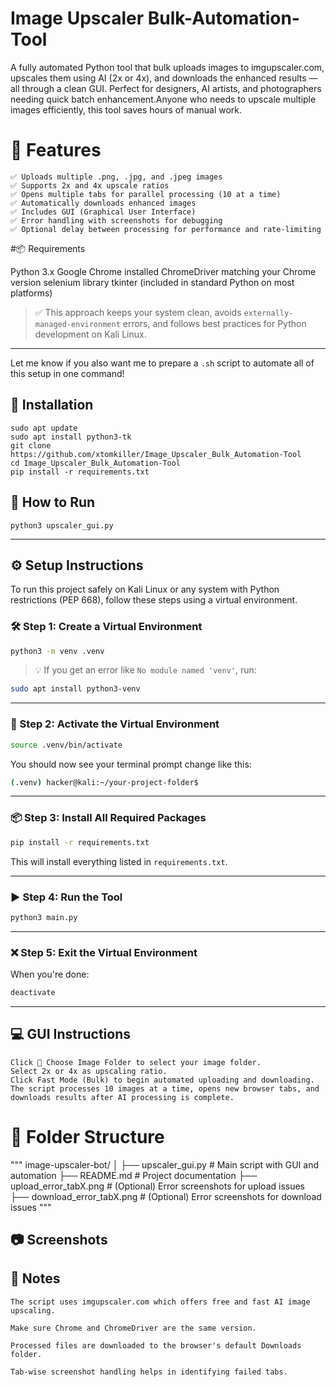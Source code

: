 #  Image Upscaler Bulk-Automation-Tool
 A fully automated Python tool that bulk uploads images to imgupscaler.com, upscales them using AI (2x or 4x), and downloads the enhanced results — all through a clean GUI. Perfect for designers, AI artists, and photographers needing quick batch enhancement.Anyone who needs to upscale multiple images efficiently, this tool saves hours of manual work.

# 🔧 Features

    ✅ Uploads multiple .png, .jpg, and .jpeg images
    ✅ Supports 2x and 4x upscale ratios
    ✅ Opens multiple tabs for parallel processing (10 at a time)
    ✅ Automatically downloads enhanced images
    ✅ Includes GUI (Graphical User Interface)
    ✅ Error handling with screenshots for debugging
    ✅ Optional delay between processing for performance and rate-limiting

#📦 Requirements

   Python 3.x
   Google Chrome installed
   ChromeDriver matching your Chrome version
   selenium library
   tkinter (included in standard Python on most platforms)



> ✅ This approach keeps your system clean, avoids `externally-managed-environment` errors, and follows best practices for Python development on Kali Linux.

---

Let me know if you also want me to prepare a `.sh` script to automate all of this setup in one command!

## 🚀 Installation

    sudo apt update
    sudo apt install python3-tk
    git clone https://github.com/xtomkiller/Image_Upscaler_Bulk_Automation-Tool
    cd Image_Upscaler_Bulk_Automation-Tool
    pip install -r requirements.txt

## 🚀 How to Run

    python3 upscaler_gui.py
---

## ⚙️ Setup Instructions

To run this project safely on Kali Linux or any system with Python restrictions (PEP 668), follow these steps using a virtual environment.

### 🛠️ Step 1: Create a Virtual Environment

```bash
python3 -m venv .venv
```

> 💡 If you get an error like `No module named 'venv'`, run:
```bash
sudo apt install python3-venv
```

---

### 🚀 Step 2: Activate the Virtual Environment

```bash
source .venv/bin/activate
```

You should now see your terminal prompt change like this:
```bash
(.venv) hacker@kali:~/your-project-folder$
```

---

### 📦 Step 3: Install All Required Packages

```bash
pip install -r requirements.txt
```

This will install everything listed in `requirements.txt`.

---

### ▶️ Step 4: Run the Tool

```bash
python3 main.py
```

---

### ❌ Step 5: Exit the Virtual Environment

When you're done:

```bash
deactivate
```

---

## 💻 GUI Instructions

    Click 📁 Choose Image Folder to select your image folder.
    Select 2x or 4x as upscaling ratio.
    Click Fast Mode (Bulk) to begin automated uploading and downloading.
    The script processes 10 images at a time, opens new browser tabs, and downloads results after AI processing is complete.

# 📁 Folder Structure
"""
image-upscaler-bot/
│
├── upscaler_gui.py         # Main script with GUI and automation
├── README.md               # Project documentation
├── upload_error_tabX.png   # (Optional) Error screenshots for upload issues
├── download_error_tabX.png # (Optional) Error screenshots for download issues """

## 📷 Screenshots


## 📌 Notes

    The script uses imgupscaler.com which offers free and fast AI image upscaling.

    Make sure Chrome and ChromeDriver are the same version.

    Processed files are downloaded to the browser's default Downloads folder.

    Tab-wise screenshot handling helps in identifying failed tabs.
